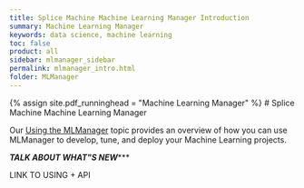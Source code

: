 ```yaml
---
title: Splice Machine Machine Learning Manager Introduction
summary: Machine Learning Manager
keywords: data science, machine learning
toc: false
product: all
sidebar: mlmanager_sidebar
permalink: mlmanager_intro.html
folder: MLManager
---
```

<section>
<div class="TopicContent" data-swiftype-index="true" markdown="1">
{% assign site.pdf_runninghead = "Machine Learning Manager" %}
# Splice Machine Machine Learning Manager

Our [Using the MLManager](mlmanager_using.html) topic provides an overview of how you can use MLManager to develop, tune, and deploy your Machine Learning projects.

*********TALK ABOUT WHAT"S NEW************

LINK TO USING + API

</div>
</section>
